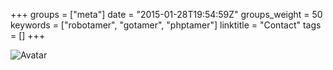 +++
groups = ["meta"]
date = "2015-01-28T19:54:59Z"
groups_weight = 50
keywords = ["robotamer", "gotamer", "phptamer"]
linktitle = "Contact"
tags = []
+++

![Avatar](/img/robotamer.gif)



